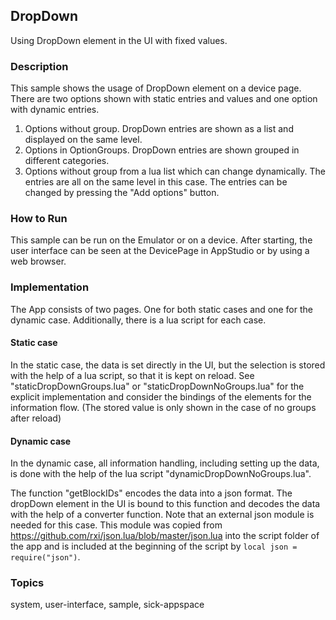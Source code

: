 ## DropDown

Using DropDown element in the UI with fixed values.

### Description

This sample shows the usage of DropDown element on a device page. There are two options shown with static entries and values and one option with dynamic entries.
1. Options without group. DropDown entries are shown as a list and displayed on the same level.
2. Options in OptionGroups. DropDown entries are shown grouped in different categories.
3. Options without group from a lua list which can change dynamically. The entries are all on the same level in this case. The entries can be changed by pressing the "Add options" button.

### How to Run

This sample can be run on the Emulator or on a device. After starting, the user interface can be seen at the DevicePage in AppStudio or by using a web browser.

### Implementation

The App consists of two pages. One for both static cases and one for the dynamic case. Additionally, there is a lua script for each case.

#### Static case

In the static case, the data is set directly in the UI, but the selection is stored with the help of a lua script, so that it is kept on reload. See "staticDropDownGroups.lua" or "staticDropDownNoGroups.lua" for the explicit implementation and consider the bindings of the elements for the information flow. (The stored value is only shown in the case of no groups after reload)

#### Dynamic case

In the dynamic case, all information handling, including setting up the data, is done with the help of the lua script "dynamicDropDownNoGroups.lua".

The function "getBlockIDs" encodes the data into a json format. The dropDown element in the UI is bound to this function and decodes the data with the help of a converter function.
Note that an external json module is needed for this case. This module was copied from https://github.com/rxi/json.lua/blob/master/json.lua into the script folder of the app and is included at the beginning of the script by
`local json = require("json")`.

### Topics

system, user-interface, sample, sick-appspace
